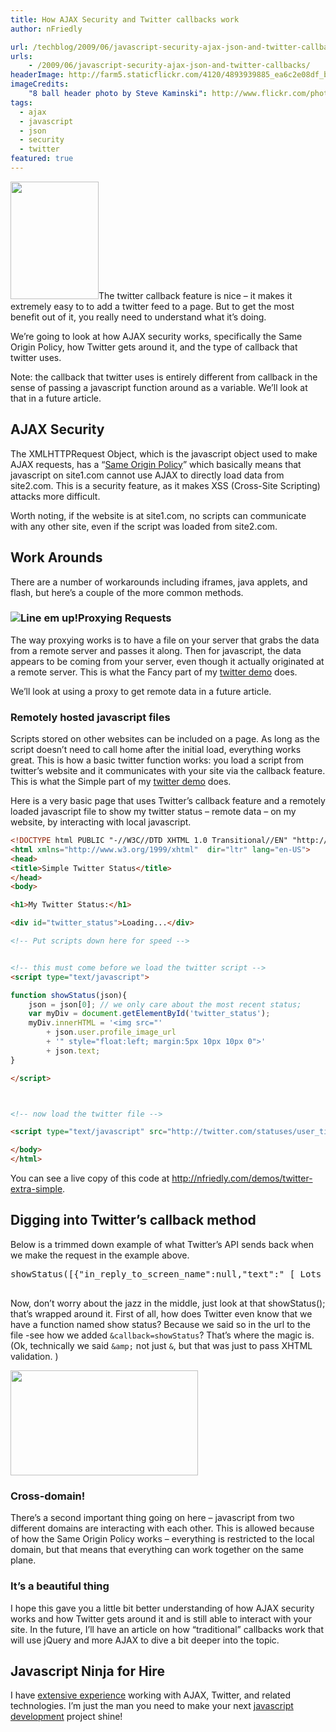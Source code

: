 ```yaml
---
title: How AJAX Security and Twitter callbacks work
author: nFriedly

url: /techblog/2009/06/javascript-security-ajax-json-and-twitter-callbacks/
urls:
    - /2009/06/javascript-security-ajax-json-and-twitter-callbacks/
headerImage: http://farm5.staticflickr.com/4120/4893939885_ea6c2e08df_b.jpg
imageCredits: 
	"8 ball header photo by Steve Kaminski": http://www.flickr.com/photos/tequilashooters/4893939885/
tags:
  - ajax
  - javascript
  - json
  - security
  - twitter
featured: true
---
```

<img class="alignleft" title="Breaking javascript - the right way" src="http://www.sxc.hu/pic/m/s/si/simonok/323276_game_of_pool.jpg" alt="" width="141" height="188" />The twitter callback feature is nice &#8211; it makes it extremely easy to to add a twitter feed to a page. But to get the most benefit out of it, you really need to understand what it&#8217;s doing.

We&#8217;re going to look at how AJAX security works, specifically the Same Origin Policy, how Twitter gets around it, and the type of callback that twitter uses.

Note: the callback that twitter uses is entirely different from callback in the sense of passing a javascript function around as a variable. We&#8217;ll look at that in a future article.

<!--more-->

## AJAX Security

The XMLHTTPRequest Object, which is the javascript object used to make AJAX requests, has a &#8220;[Same Origin Policy][1]&#8221; which basically means that javascript on site1.com cannot use AJAX to directly load data from site2.com. This is a security feature, as it makes XSS (Cross-Site Scripting) attacks more difficult.

Worth noting, if the website is at site1.com, no scripts can communicate with any other site, even if the script was loaded from site2.com.

## Work Arounds

There are a number of workarounds including iframes, java applets, and flash, but here&#8217;s a couple of the more common methods.

### <img src="http://www.sxc.hu/pic/m/c/cw/cwmgary/486891_all_lined_up.jpg" alt="Line em up!" class="alignright" />Proxying Requests

The way proxying works is to have a file on your server that grabs the data from a remote server and passes it along. Then for javascript, the data appears to be coming from your server, even though it actually originated at a remote server. This is what the Fancy part of my [twitter demo][2] does.

We&#8217;ll look at using a proxy to get remote data in a future article.

### Remotely hosted javascript files

Scripts stored on other websites can be included on a page. As long as the script doesn&#8217;t need to call home after the initial load, everything works great. This is how a basic twitter function works: you load a script from twitter&#8217;s website and it communicates with your site via the callback feature. This is what the Simple part of my [twitter demo][2] does.

Here is a very basic page that uses Twitter&#8217;s callback feature and a remotely loaded javascript file to show my twitter status &#8211; remote data &#8211; on my website, by interacting with local javascript.

``` html
<!DOCTYPE html PUBLIC "-//W3C//DTD XHTML 1.0 Transitional//EN" "http://www.w3.org/TR/xhtml1/DTD/xhtml1-transitional.dtd">
<html xmlns="http://www.w3.org/1999/xhtml"  dir="ltr" lang="en-US">
<head>
<title>Simple Twitter Status</title>
</head>
<body>

<h1>My Twitter Status:</h1>

<div id="twitter_status">Loading...</div>

<!-- Put scripts down here for speed -->


<!-- this must come before we load the twitter script -->
<script type="text/javascript">

function showStatus(json){
	json = json[0]; // we only care about the most recent status;
	var myDiv = document.getElementById('twitter_status');
	myDiv.innerHTML = '<img src="'
		+ json.user.profile_image_url
		+ '" style="float:left; margin:5px 10px 10px 0">'
		+ json.text;
}

</script>



<!-- now load the twitter file -->

<script type="text/javascript" src="http://twitter.com/statuses/user_timeline/nfriedly.json?count=1&amp;callback=showStatus&amp;random=<?php echo time(); ?>" /></script>

</body>
</html>
```

You can see a live copy of this code at <http://nfriedly.com/demos/twitter-extra-simple>.

## Digging into Twitter&#8217;s callback method

Below is a trimmed down example of what Twitter&#8217;s API sends back when we make the request in the example above.

<pre class="brush: jscript; title: ; notranslate" title="">showStatus([{"in_reply_to_screen_name":null,"text":" [ Lots of information that I'm omitting because it's not the point. ] "]);

</pre>

Now, don&#8217;t worry about the jazz in the middle, just look at that showStatus(); that&#8217;s wrapped around it. First of all, how does Twitter even know that we have a function named show status? Because we said so in the url to the file -see how we added `&callback=showStatus`? That&#8217;s where the magic is.  (Ok, technically we said `&amp;` not just `&`, but that was just to pass XHTML validation. )

<img class="alignright" title="The break!" src="http://www.sxc.hu/pic/m/l/lj/ljweb/490307_pool_break.jpg" alt="" width="300" height="168" />

### Cross-domain!

There&#8217;s a second important thing going on here &#8211; javascript from two different domains are interacting with each other. This is allowed because of how the Same Origin Policy works &#8211; everything is restricted to the local domain, but that means that everything can work together on the same plane.

### It&#8217;s a beautiful thing

I hope this gave you a little bit better understanding of how AJAX security works and how Twitter gets around it and is still able to interact with your site. In the future, I&#8217;ll have an article on how &#8220;traditional&#8221; callbacks work that will use jQuery and more AJAX to dive a bit deeper into the topic.

## Javascript Ninja for Hire

I have [extensive experience][3] working with AJAX, Twitter, and related technologies. I&#8217;m just the man you need to make your next [javascript development][4] project shine!

 [1]: https://developer.mozilla.org/En/Same_origin_policy_for_JavaScript
 [2]: http://nfriedly.com/demos/twitter
 [3]: http://nfriedly.com/portfolio
 [4]: http://nfriedly.com/webdev

